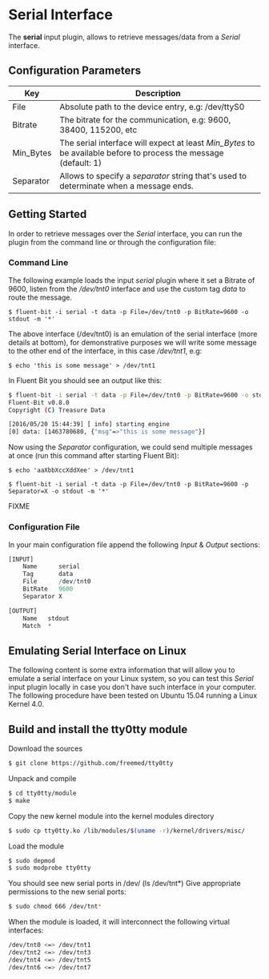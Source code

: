 # Serial Interface

The __serial__ input plugin, allows to retrieve messages/data from a _Serial_ interface.

## Configuration Parameters

| Key             | Description       |
| ----------------|-------------------|
| File            | Absolute path to the device entry, e.g: /dev/ttyS0 |
| Bitrate         | The bitrate for the communication, e.g: 9600, 38400, 115200, etc |
| Min_Bytes       | The serial interface will expect at least _Min\_Bytes_ to be available before to process the message (default: 1)
| Separator       | Allows to specify a _separator_ string that's used to determinate when a message ends. |

## Getting Started

In order to retrieve messages over the _Serial_ interface, you can run the plugin from the command line or through the configuration file:

### Command Line

The following example loads the input _serial_ plugin where it set a Bitrate of 9600, listen from the _/dev/tnt0_ interface and use the custom tag _data_ to route the
message.

```
$ fluent-bit -i serial -t data -p File=/dev/tnt0 -p BitRate=9600 -o stdout -m '*'
```

The above interface (/dev/tnt0) is an emulation of the serial interface (more details at bottom), for demonstrative purposes we will write some message to the other end of the interface, in this case _/dev/tnt1_, e.g:

```
$ echo 'this is some message' > /dev/tnt1

```

In Fluent Bit you should see an output like this:

```bash
$ fluent-bit -i serial -t data -p File=/dev/tnt0 -p BitRate=9600 -o stdout -m '*'
Fluent-Bit v0.8.0
Copyright (C) Treasure Data

[2016/05/20 15:44:39] [ info] starting engine
[0] data: [1463780680, {"msg"=>"this is some message"}]

```

Now using the _Separator_ configuration, we could send multiple messages at once (run this command after starting Fluent Bit):


```
$ echo 'aaXbbXccXddXee' > /dev/tnt1
```

```
$ fluent-bit -i serial -t data -p File=/dev/tnt0 -p BitRate=9600 -p Separator=X -o stdout -m '*'
```

FIXME

### Configuration File

In your main configuration file append the following _Input_ & _Output_ sections:

```python
[INPUT]
    Name      serial
    Tag       data
    File      /dev/tnt0
    BitRate   9600
    Separator X

[OUTPUT]
    Name   stdout
    Match  *
```

## Emulating Serial Interface on Linux

The following content is some extra information that will allow you to emulate a serial interface on your Linux system, so you can test this _Serial_ input plugin locally in case you don't have such interface in your computer. The following procedure have been tested on Ubuntu 15.04 running a Linux Kernel 4.0.

## Build and install the tty0tty module

Download the sources

```bash
$ git clone https://github.com/freemed/tty0tty
```

Unpack and compile

```bash
$ cd tty0tty/module
$ make
```

Copy the new kernel module into the kernel modules directory

```bash
$ sudo cp tty0tty.ko /lib/modules/$(uname -r)/kernel/drivers/misc/
```

Load the module

```bash
$ sudo depmod
$ sudo modprobe tty0tty
```

You should see new serial ports in /dev/ (ls /dev/tnt*) Give appropriate permissions to the new serial ports:

```bash
$ sudo chmod 666 /dev/tnt*
```

When the module is loaded, it will interconnect the following virtual interfaces:

```bash
/dev/tnt0 <=> /dev/tnt1
/dev/tnt2 <=> /dev/tnt3
/dev/tnt4 <=> /dev/tnt5
/dev/tnt6 <=> /dev/tnt7
```
